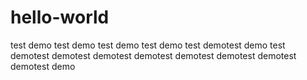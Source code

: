 # hello-world
test demo
test demo test demo test demo test demotest demo test demotest demotest demotest demotest demotest demotest demotest demotest demo
